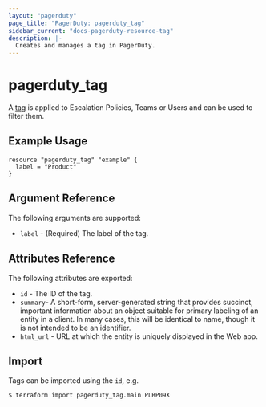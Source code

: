 ```yaml
---
layout: "pagerduty"
page_title: "PagerDuty: pagerduty_tag"
sidebar_current: "docs-pagerduty-resource-tag"
description: |-
  Creates and manages a tag in PagerDuty.
---
```


# pagerduty\_tag

A [tag](https://developer.pagerduty.com/api-reference/b3A6Mjc0ODIxOA-create-a-tag) is applied to Escalation Policies, Teams or Users and can be used to filter them.

## Example Usage

```hcl
resource "pagerduty_tag" "example" {
  label = "Product"
}
```

## Argument Reference

The following arguments are supported:

  * `label` - (Required) The label of the tag.

## Attributes Reference

The following attributes are exported:

  * `id` - The ID of the tag.
  * `summary`- A short-form, server-generated string that provides succinct, important information about an object suitable for primary labeling of an entity in a client. In many cases, this will be identical to name, though it is not intended to be an identifier.
  * `html_url` - URL at which the entity is uniquely displayed in the Web app.

## Import

Tags can be imported using the `id`, e.g.

```
$ terraform import pagerduty_tag.main PLBP09X
```
